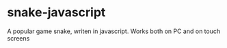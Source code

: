 # snake-javascript
A popular game snake, writen in javascript. Works both on PC and on touch screens 


